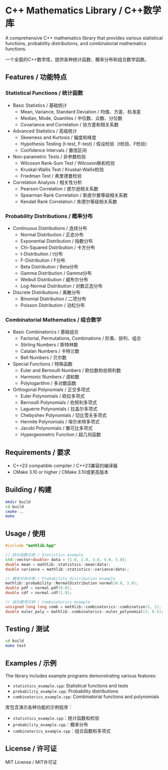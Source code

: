 # C++ Mathematics Library / C++数学库

A comprehensive C++ mathematics library that provides various statistical functions, probability distributions, and combinatorial mathematics functions.

一个全面的C++数学库，提供各种统计函数、概率分布和组合数学函数。

## Features / 功能特点

### Statistical Functions / 统计函数
- Basic Statistics / 基础统计
  - Mean, Variance, Standard Deviation / 均值、方差、标准差
  - Median, Mode, Quantiles / 中位数、众数、分位数
  - Covariance and Correlation / 协方差和相关系数
- Advanced Statistics / 高级统计
  - Skewness and Kurtosis / 偏度和峰度
  - Hypothesis Testing (t-test, F-test) / 假设检验（t检验、F检验）
  - Confidence Intervals / 置信区间
- Non-parametric Tests / 非参数检验
  - Wilcoxon Rank-Sum Test / Wilcoxon秩和检验
  - Kruskal-Wallis Test / Kruskal-Wallis检验
  - Friedman Test / 弗里德曼检验
- Correlation Analysis / 相关性分析
  - Pearson Correlation / 皮尔逊相关系数
  - Spearman Rank Correlation / 斯皮尔曼等级相关系数
  - Kendall Rank Correlation / 肯德尔等级相关系数

### Probability Distributions / 概率分布
- Continuous Distributions / 连续分布
  - Normal Distribution / 正态分布
  - Exponential Distribution / 指数分布
  - Chi-Squared Distribution / 卡方分布
  - t-Distribution / t分布
  - F-Distribution / F分布
  - Beta Distribution / Beta分布
  - Gamma Distribution / Gamma分布
  - Weibull Distribution / 威布尔分布
  - Log-Normal Distribution / 对数正态分布
- Discrete Distributions / 离散分布
  - Binomial Distribution / 二项分布
  - Poisson Distribution / 泊松分布

### Combinatorial Mathematics / 组合数学
- Basic Combinatorics / 基础组合
  - Factorial, Permutations, Combinations / 阶乘、排列、组合
  - Stirling Numbers / 斯特林数
  - Catalan Numbers / 卡特兰数
  - Bell Numbers / 贝尔数
- Special Functions / 特殊函数
  - Euler and Bernoulli Numbers / 欧拉数和伯努利数
  - Harmonic Numbers / 调和数
  - Polylogarithm / 多对数函数
- Orthogonal Polynomials / 正交多项式
  - Euler Polynomials / 欧拉多项式
  - Bernoulli Polynomials / 伯努利多项式
  - Laguerre Polynomials / 拉盖尔多项式
  - Chebyshev Polynomials / 切比雪夫多项式
  - Hermite Polynomials / 埃尔米特多项式
  - Jacobi Polynomials / 雅可比多项式
  - Hypergeometric Function / 超几何函数

## Requirements / 要求
- C++23 compatible compiler / C++23兼容的编译器
- CMake 3.10 or higher / CMake 3.10或更高版本

## Building / 构建
```bash
mkdir build
cd build
cmake ..
make
```

## Usage / 使用
```cpp
#include "mathlib.hpp"

// 统计函数示例 / Statistics example
std::vector<double> data = {1.0, 2.0, 3.0, 4.0, 5.0};
double mean = mathlib::statistics::mean(data);
double variance = mathlib::statistics::variance(data);

// 概率分布示例 / Probability distribution example
mathlib::probability::NormalDistribution normal(0.0, 1.0);
double pdf = normal.pdf(0.0);
double cdf = normal.cdf(1.0);

// 组合数学示例 / Combinatorics example
unsigned long long comb = mathlib::combinatorics::combination(5, 2);
double euler_poly = mathlib::combinatorics::euler_polynomial(3, 0.5);
```

## Testing / 测试
```bash
cd build
make test
```

## Examples / 示例
The library includes example programs demonstrating various features:
- `statistics_example.cpp`: Statistical functions and tests
- `probability_example.cpp`: Probability distributions
- `combinatorics_example.cpp`: Combinatorial functions and polynomials

库包含演示各种功能的示例程序：
- `statistics_example.cpp`：统计函数和检验
- `probability_example.cpp`：概率分布
- `combinatorics_example.cpp`：组合函数和多项式

## License / 许可证
MIT License / MIT许可证 